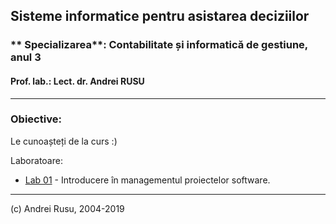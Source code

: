 ## Sisteme informatice pentru asistarea deciziilor

### ** Specializarea**: Contabilitate și informatică de gestiune, anul 3

#### Prof. lab.: Lect. dr. Andrei RUSU

---

### Obiective:

Le cunoașteți de la curs :) 

Laboratoare:

* [Lab 01](LC-info1-lab-00.html) - Introducere în managementul proiectelor software. 
 

---

(c) Andrei Rusu, 2004-2019
